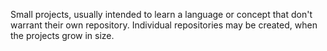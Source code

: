 Small projects, usually intended to learn a language or concept that don't warrant their own repository. Individual repositories may be created, when the projects grow in size.